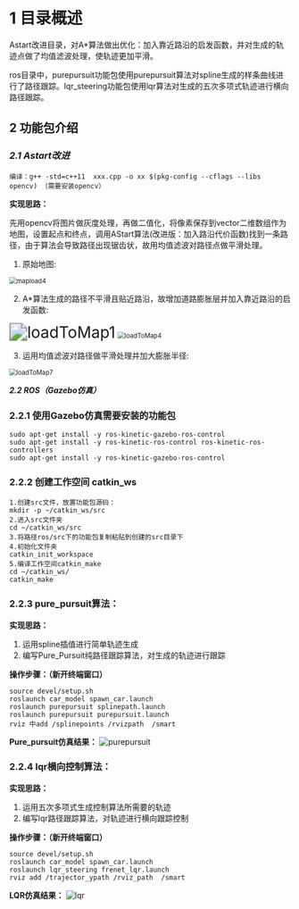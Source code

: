 # 1 目录概述

Astart改进目录，对A*算法做出优化：加入靠近路沿的启发函数，并对生成的轨迹点做了均值滤波处理，使轨迹更加平滑。

ros目录中，purepursuit功能包使用purepursuit算法对spline生成的样条曲线进行了路径跟踪。lqr_steering功能包使用lqr算法对生成的五次多项式轨迹进行横向路径跟踪。

## 2 功能包介绍

### ***2.1 Astart改进***

```shell
编译：g++ -std=c++11  xxx.cpp -o xx $(pkg-config --cflags --libs opencv) （需要安装opencv）
```

**实现思路：**

先用opencv将图片做灰度处理，再做二值化，将像素保存到vector二维数组作为地图，设置起点和终点，调用AStart算法(改进版：加入路沿代价函数)找到一条路径，由于算法会导致路径出现锯齿状，故用均值滤波对路径点做平滑处理。

1. 原始地图:

<img src="https://user-images.githubusercontent.com/68492981/132976491-de0eb792-02cf-4d98-a0cc-24c78338121e.jpg" alt="mapload4" style="zoom:80%;" />

2. A*算法生成的路径不平滑且贴近路沿，故增加道路膨胀层并加入靠近路沿的启发函数:

<img src="https://user-images.githubusercontent.com/68492981/133076047-7c432bd4-a349-4288-8f30-e6b61ddbc2e9.jpg" alt="loadToMap1" style="zoom: 200%;" />

<img src="https://user-images.githubusercontent.com/68492981/132976596-99eee2ee-7b96-464c-9700-36805340588b.jpg" alt="loadToMap4" style="zoom: 80%;" />

3. 运用均值滤波对路径做平滑处理并加大膨胀半径:

<img src="https://user-images.githubusercontent.com/68492981/132976579-f1298c8a-17c5-4eeb-8fc4-a1b2bfde91ae.jpg" alt="loadToMap7" style="zoom:80%;" />

***2.2 ROS（Gazebo仿真）***

### 2.2.1 使用Gazebo仿真需要安装的功能包

```shell
sudo apt-get install -y ros-kinetic-gazebo-ros-control
sudo apt-get install -y ros-kinetic-ros-control ros-kinetic-ros-controllers
sudo apt-get install -y ros-kinetic-gazebo-ros-control
```

### 2.2.2 创建工作空间 catkin_ws

```shell
1.创建src文件，放置功能包源码：
mkdir -p ~/catkin_ws/src
2.进入src文件夹
cd ~/catkin_ws/src
3.将路径ros/src下的功能包复制粘贴到创建的src目录下
4.初始化文件夹
catkin_init_workspace
5.编译工作空间catkin_make
cd ~/catkin_ws/
catkin_make
```

### 2.2.3 pure_pursuit算法：

**实现思路：**

1. 运用spline插值进行简单轨迹生成
2. 编写Pure_Pursuit纯路径跟踪算法，对生成的轨迹进行跟踪

**操作步骤：（新开终端窗口）**

```shell
source devel/setup.sh
roslaunch car_model spawn_car.launch
roslaunch purepursuit splinepath.launch 
roslaunch purepursuit purepursuit.launch
rviz 中add /splinepoints /rvizpath  /smart
```

**Pure_pursuit仿真结果：**
![purepursuit](https://user-images.githubusercontent.com/68492981/138087474-cde076f8-40a6-48d3-9869-4975db7e12f7.png)

### 2.2.4 lqr横向控制算法：

**实现思路：**

1. 运用五次多项式生成控制算法所需要的轨迹
2. 编写lqr路径跟踪算法，对轨迹进行横向跟踪控制

**操作步骤：（新开终端窗口）**

```shell
source devel/setup.sh
roslaunch car_model spawn_car.launch
roslaunch lqr_steering frenet_lqr.launch 
rviz add /trajector_ypath /rviz_path  /smart
```

**LQR仿真结果：**
![lqr](https://user-images.githubusercontent.com/68492981/138087447-17d95d78-afaf-4b3c-bd9c-b964d1bb3e0e.png)



